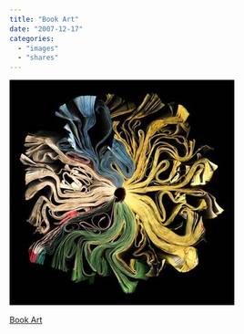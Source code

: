 ```yaml
---
title: "Book Art"
date: "2007-12-17"
categories: 
  - "images"
  - "shares"
---
```


![](images/4wnP83SaF334bw8w7h5WgTRo_400.jpg)

[Book Art](http://www.crookedbrains.net/2007/12/book-art-this-is-something-which-even.html)
